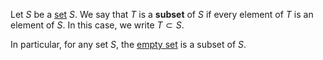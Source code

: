 Let $S$ be a [set](definition.set) $S$. We say that $T$ is a **subset** of $S$ if every element of $T$ is an element of $S$. In this case, we write $T \subset S$.

In particular, for any set $S$, the [empty set](definition.set) is a subset of $S$.